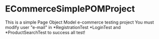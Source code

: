 ECommerceSimplePOMProject
=======
This is a simple Page Object Model e-commerce testing project
You must modify user "e-mail" in *RegistrationTest *LoginTest and *ProductSearchTest to success all test!

